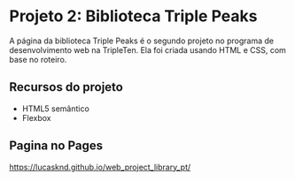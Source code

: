 # Projeto 2: Biblioteca Triple Peaks

A página da biblioteca Triple Peaks é o segundo projeto no programa de desenvolvimento web na TripleTen. Ela foi criada usando HTML e CSS, com base no roteiro.

## Recursos do projeto

- HTML5 semântico
- Flexbox

## Pagina no Pages

https://lucasknd.github.io/web_project_library_pt/
